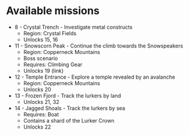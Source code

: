 # Available missions

- 8 - Crystal Trench - Investigate metal constructs
  - Region: Crystal Fields
  - Unlocks 15, 16
- 11 - Snowscorn Peak - Continue the climb towards the Snowspeakers
  - Region: Copperneck Mountains
  - Boss scenario
  - Requires: Climbing Gear
  - Unlocks 19 (link)
- 12 - Temple Entrance - Explore a temple revealed by an avalanche
  - Region: Copperneck Mountains
  - Unlocks 20
- 13 - Frozen Fjord - Track the lurkers by land
  - Unlocks 21, 32
- 14 - Jagged Shoals - Track the lurkers by sea
  - Requires: Boat
  - Contains a shard of the Lurker Crown
  - Unlocks 22
   
